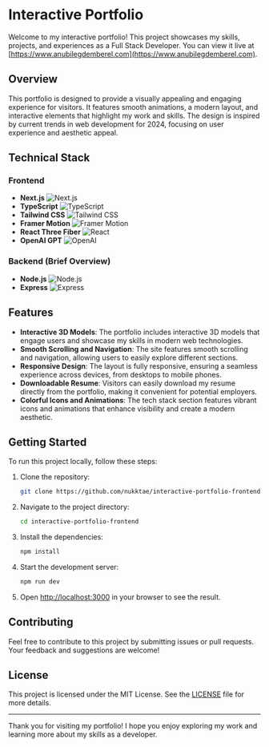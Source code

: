 # Interactive Portfolio

Welcome to my interactive portfolio! This project showcases my skills, projects, and experiences as a Full Stack Developer. You can view it live at [https://www.anubilegdemberel.com](https://www.anubilegdemberel.com).

## Overview

This portfolio is designed to provide a visually appealing and engaging experience for visitors. It features smooth animations, a modern layout, and interactive elements that highlight my work and skills. The design is inspired by current trends in web development for 2024, focusing on user experience and aesthetic appeal.

## Technical Stack

### Frontend
- **Next.js** ![Next.js](https://cdn.jsdelivr.net/gh/devicons/devicon/icons/nextjs/nextjs-original.svg)
- **TypeScript** ![TypeScript](https://cdn.jsdelivr.net/gh/devicons/devicon/icons/typescript/typescript-original.svg)
- **Tailwind CSS** ![Tailwind CSS](https://cdn.jsdelivr.net/gh/devicons/devicon/icons/tailwindcss/tailwindcss-plain.svg)
- **Framer Motion** ![Framer Motion](https://cdn.jsdelivr.net/gh/devicons/devicon/icons/framer/framer-original.svg)
- **React Three Fiber** ![React](https://cdn.jsdelivr.net/gh/devicons/devicon/icons/react/react-original.svg)
- **OpenAI GPT** ![OpenAI](https://cdn.jsdelivr.net/gh/devicons/devicon/icons/openai/openai-original.svg)

### Backend (Brief Overview)
- **Node.js** ![Node.js](https://cdn.jsdelivr.net/gh/devicons/devicon/icons/nodejs/nodejs-original.svg)
- **Express** ![Express](https://cdn.jsdelivr.net/gh/devicons/devicon/icons/express/express-original.svg)

## Features

- **Interactive 3D Models**: The portfolio includes interactive 3D models that engage users and showcase my skills in modern web technologies.
- **Smooth Scrolling and Navigation**: The site features smooth scrolling and navigation, allowing users to easily explore different sections.
- **Responsive Design**: The layout is fully responsive, ensuring a seamless experience across devices, from desktops to mobile phones.
- **Downloadable Resume**: Visitors can easily download my resume directly from the portfolio, making it convenient for potential employers.
- **Colorful Icons and Animations**: The tech stack section features vibrant icons and animations that enhance visibility and create a modern aesthetic.

## Getting Started

To run this project locally, follow these steps:

1. Clone the repository:
   ```bash
   git clone https://github.com/nukktae/interactive-portfolio-frontend.git
   ```

2. Navigate to the project directory:
   ```bash
   cd interactive-portfolio-frontend
   ```

3. Install the dependencies:
   ```bash
   npm install
   ```

4. Start the development server:
   ```bash
   npm run dev
   ```

5. Open [http://localhost:3000](http://localhost:3000) in your browser to see the result.

## Contributing

Feel free to contribute to this project by submitting issues or pull requests. Your feedback and suggestions are welcome!

## License

This project is licensed under the MIT License. See the [LICENSE](LICENSE) file for more details.

---

Thank you for visiting my portfolio! I hope you enjoy exploring my work and learning more about my skills as a developer.
